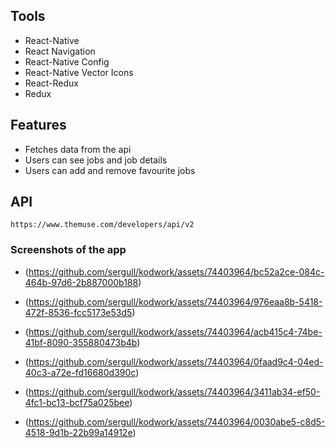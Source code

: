 ## Tools

- React-Native
- React Navigation
- React-Native Config   
- React-Native Vector Icons
- React-Redux
- Redux

## Features

- Fetches data from the api
- Users can see jobs and job details
- Users can add and remove favourite jobs

## API

```
https://www.themuse.com/developers/api/v2
```

### Screenshots of the app
- (https://github.com/sergull/kodwork/assets/74403964/bc52a2ce-084c-464b-97d6-2b887000b188)

- (https://github.com/sergull/kodwork/assets/74403964/976eaa8b-5418-472f-8536-fcc5173e53d5)

- (https://github.com/sergull/kodwork/assets/74403964/acb415c4-74be-41bf-8090-355880473b4b)

- (https://github.com/sergull/kodwork/assets/74403964/0faad9c4-04ed-40c3-a72e-fd16680d390c)

- (https://github.com/sergull/kodwork/assets/74403964/3411ab34-ef50-4fc1-bc13-bcf75a025bee)
  
- (https://github.com/sergull/kodwork/assets/74403964/0030abe5-c8d5-4518-9d1b-22b99a14912e)






